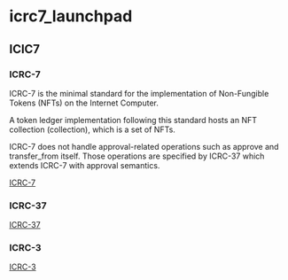 # icrc7_launchpad

## ICIC7

### ICRC-7

ICRC-7 is the minimal standard for the implementation of Non-Fungible Tokens (NFTs) on the Internet Computer.

A token ledger implementation following this standard hosts an NFT collection (collection), which is a set of NFTs.

ICRC-7 does not handle approval-related operations such as approve and transfer_from itself. Those operations are specified by ICRC-37 which extends ICRC-7 with approval semantics.

[ICRC-7](https://github.com/dfinity/ICRC/blob/icrc_7_and_37/ICRCs/ICRC-7/ICRC-7.md)

### ICRC-37

[ICRC-37](https://github.com/dfinity/ICRC/blob/icrc_7_and_37/ICRCs/ICRC-37/ICRC-37.md)

### ICRC-3

[ICRC-3](https://github.com/dfinity/ICRC-1/blob/main/standards/ICRC-3/README.md)
